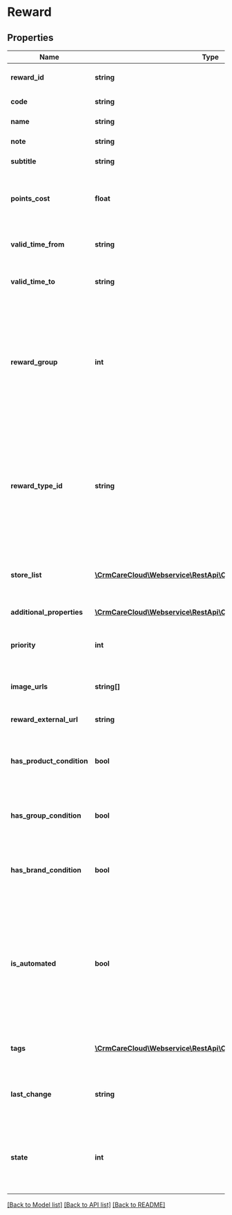 # Reward

## Properties
Name | Type | Description | Notes
------------ | ------------- | ------------- | -------------
**reward_id** | **string** | The unique ID of the reward. | [optional] 
**code** | **string** | Code of the reward. | 
**name** | **string** | Name of the reward. | 
**note** | **string** | Additional text. | [optional] 
**subtitle** | **string** | Text of subtitle. | [optional] 
**points_cost** | **float** | Number of points, that will be spent by the voucher redemption. | [optional] 
**valid_time_from** | **string** | Time the reward is valid from. *(HH:MM:SS)* | [optional] 
**valid_time_to** | **string** | Time the reward is valid to. *(HH:MM:SS)* | [optional] 
**reward_group** | **int** | The unique ID of the reward group. *Possible values: 0 - party time voucher / 1 - catalog voucher / 2 - campaign voucher/ 4 - simple reward* | 
**reward_type_id** | **string** | The type of reward describes the reward behavior. For example, a Percentage discount, Buy one + get one discounted product, and others. | [optional] 
**store_list** | [**\CrmCareCloud\Webservice\RestApi\Client\Model\Store[]**](Store.md) | List of the stores where the reward can be redeemed. | 
**additional_properties** | [**\CrmCareCloud\Webservice\RestApi\Client\Model\PropertyRecord[]**](PropertyRecord.md) | Additional properties. | [optional] 
**priority** | **int** | Priority of the reward. *1 is the highest priority* | [optional] 
**image_urls** | **string[]** | List of reward image URL addresses. | [optional] 
**reward_external_url** | **string** | External URL addresses. | [optional] 
**has_product_condition** | **bool** | Parameter says, if there is product condition on reward. | [optional] 
**has_group_condition** | **bool** | Parameter says, if there is group condition on reward. | [optional] 
**has_brand_condition** | **bool** | Parameter says, if there is brand condition on reward. | [optional] 
**is_automated** | **bool** | Parameter says, if reward is automated or not. If reward is automated, means it&#x27;s applied by rules of the reward. Otherwise have to be applied manually. | [optional] 
**tags** | [**\CrmCareCloud\Webservice\RestApi\Client\Model\Tag[]**](Tag.md) | List of the tags assigned to the reward. | [optional] 
**last_change** | **string** | Date and time of the last change. *(YYYY-MM-DD HH:MM:SS)* | [optional] 
**state** | **int** | State of the reward *Possible values are: 0 - deleted / 1 - active / 2 - non active* | [optional] 

[[Back to Model list]](../../README.md#documentation-for-models) [[Back to API list]](../../README.md#documentation-for-api-endpoints) [[Back to README]](../../README.md)

